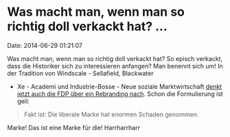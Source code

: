 Was macht man, wenn man so richtig doll verkackt hat? \...
==========================================================

Date: 2014-06-29 01:21:07

Was macht man, wenn man so richtig doll verkackt hat? So episch
verkackt, dass die Historiker sich zu interessieren anfangen? Man
benennt sich um! In der Tradition von Windscale - Sellafield, Blackwater
- Xe - Academi und Industrie-Bosse - Neue soziale Marktwirtschaft [denkt
jetzt auch die FDP über ein Rebranding
nach](http://welt.de/article129565543). Schon die Formulierung ist geil:

> Fakt ist: Die liberale Marke hat enormen Schaden genommen.

Marke! Das ist eine Marke für die! Harrharrharr
